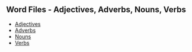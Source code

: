 ## Word Files - Adjectives, Adverbs, Nouns, Verbs

- [Adjectives](./conv.data.adj)
- [Adverbs](./conv.data.adv)
- [Nouns](./conv.data.noun)
- [Verbs](./conv.data.verb)